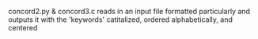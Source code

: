 concord2.py & concord3.c reads in an input file formatted particularly and outputs it with the 'keywords' catitalized, ordered alphabetically, and centered
